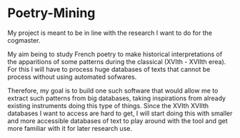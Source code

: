 # Poetry-Mining

My project is meant to be in line with the research I want to do for the cogmaster. 

My aim being to study French poetry to make historical interpretations of the apparitions of some patterns during the classical 
(XVIth - XVIIth erea). For this I will have to process huge databases of texts that cannot be process without using automated sofwares.

Therefore, my goal is to build one such software that would allow me to extract such patterns from big databases, taking inspirations from already existing instruments doing this type of things.
Since the XVIth XVIIth databases I want to access are hard to get, I will start doing this with smaller and more accessible databases of text to play around with the tool and get more familiar with it for later research use.
